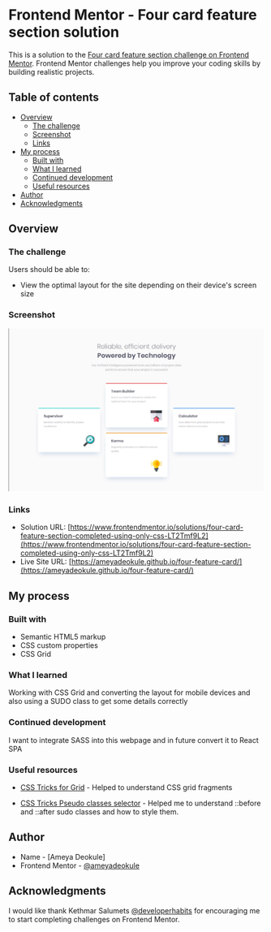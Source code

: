 # Frontend Mentor - Four card feature section solution

This is a solution to the [Four card feature section challenge on Frontend Mentor](https://www.frontendmentor.io/challenges/four-card-feature-section-weK1eFYK). Frontend Mentor challenges help you improve your coding skills by building realistic projects. 

## Table of contents

- [Overview](#overview)
  - [The challenge](#the-challenge)
  - [Screenshot](#screenshot)
  - [Links](#links)
- [My process](#my-process)
  - [Built with](#built-with)
  - [What I learned](#what-i-learned)
  - [Continued development](#continued-development)
  - [Useful resources](#useful-resources)
- [Author](#author)
- [Acknowledgments](#acknowledgments)


## Overview

### The challenge

Users should be able to:

- View the optimal layout for the site depending on their device's screen size

### Screenshot

![Screenshot](./screenshot.png)


### Links

- Solution URL: [https://www.frontendmentor.io/solutions/four-card-feature-section-completed-using-only-css-LT2Tmf9L2](https://www.frontendmentor.io/solutions/four-card-feature-section-completed-using-only-css-LT2Tmf9L2)
- Live Site URL: [https://ameyadeokule.github.io/four-feature-card/](https://ameyadeokule.github.io/four-feature-card/)

## My process

### Built with

- Semantic HTML5 markup
- CSS custom properties
- CSS Grid

### What I learned

Working with CSS Grid and converting the layout for mobile devices and also using a SUDO class to get some details correctly 


### Continued development

I want to integrate SASS into this webpage and in future convert it to React SPA

### Useful resources

- [CSS Tricks for Grid](https://css-tricks.com/snippets/css/complete-guide-grid/) - Helped to understand CSS grid fragments

- [CSS Tricks Pseudo classes selector](https://css-tricks.com/pseudo-class-selectors/) - Helped me to understand ::before and ::after sudo classes and how to style them.

## Author

- Name - [Ameya Deokule]
- Frontend Mentor - [@ameyadeokule](https://www.frontendmentor.io/profile/ameyadeokule)

## Acknowledgments

I would like thank Kethmar Salumets [@developerhabits](https://twitter.com/developerHabits) for encouraging me to start completing challenges on Frontend Mentor.

